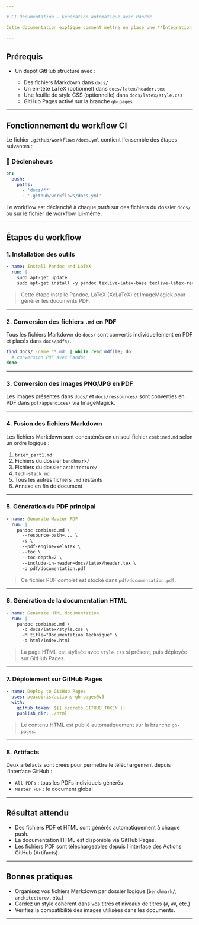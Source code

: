 ```yaml
---

# CI Documentation – Génération automatique avec Pandoc

Cette documentation explique comment mettre en place une **Intégration Continue (CI)** avec **Pandoc** via **GitHub Actions**, afin de convertir automatiquement les fichiers Markdown (`.md`) de votre dossier `docs/` en **PDF** et **HTML**, puis de les publier via **GitHub Pages**.

---
```


##  Prérequis

* Un dépôt GitHub structuré avec :

  * Des fichiers Markdown dans `docs/`
  * Un en-tête LaTeX (optionnel) dans `docs/latex/header.tex`
  * Une feuille de style CSS (optionnelle) dans `docs/latex/style.css`
  * GitHub Pages activé sur la branche `gh-pages`

---

##  Fonctionnement du workflow CI

Le fichier `.github/workflows/docs.yml` contient l'ensemble des étapes suivantes :

### 🔁 Déclencheurs

```yaml
on:
  push:
    paths:
      - 'docs/**'
      - '.github/workflows/docs.yml'
```

Le workflow est déclenché à chaque *push* sur des fichiers du dossier `docs/` ou sur le fichier de workflow lui-même. 

---

## Étapes du workflow

### 1. **Installation des outils**

```yaml
- name: Install Pandoc and LaTeX
  run: |
    sudo apt-get update
    sudo apt-get install -y pandoc texlive-latex-base texlive-latex-recommended texlive-latex-extra texlive-xetex imagemagick
```

>  Cette étape installe Pandoc, LaTeX (XeLaTeX) et ImageMagick pour générer les documents PDF.

---

### 2. **Conversion des fichiers `.md` en PDF**

Tous les fichiers Markdown de `docs/` sont convertis individuellement en PDF et placés dans `docs/pdfs/`.

```bash
find docs/ -name '*.md' | while read mdfile; do
  # conversion PDF avec Pandoc
done
```

---

### 3. **Conversion des images PNG/JPG en PDF**

Les images présentes dans `docs/` et `docs/ressources/` sont converties en PDF dans `pdf/appendices/` via ImageMagick. 

---

### 4. **Fusion des fichiers Markdown**

Les fichiers Markdown sont concaténés en un seul fichier `combined.md` selon un ordre logique :

1. `brief_part1.md`
2. Fichiers du dossier `benchmark/`
3. Fichiers du dossier `architecture/`
4. `tech-stack.md`
5. Tous les autres fichiers `.md` restants
6. Annexe en fin de document

---

### 5. **Génération du PDF principal**

```yaml
- name: Generate Master PDF
  run: |
    pandoc combined.md \
      --resource-path=... \
      -s \
      --pdf-engine=xelatex \
      --toc \
      --toc-depth=2 \
      --include-in-header=docs/latex/header.tex \
      -o pdf/documentation.pdf
```

> Ce fichier PDF complet est stocké dans `pdf/documentation.pdf`.

---
 
### 6. **Génération de la documentation HTML**

```yaml
- name: Generate HTML documentation
  run: |
    pandoc combined.md \
      -c docs/latex/style.css \
      -M title="Documentation Technique" \
      -o html/index.html
```

> La page HTML est stylisée avec `style.css` si présent, puis déployée sur GitHub Pages.

---

### 7. **Déploiement sur GitHub Pages**

```yaml
- name: Deploy to GitHub Pages
  uses: peaceiris/actions-gh-pages@v3
  with:
    github_token: ${{ secrets.GITHUB_TOKEN }}
    publish_dir: ./html
```

> Le contenu HTML est publié automatiquement sur la branche `gh-pages`.

---

### 8. **Artifacts**

Deux artefacts sont créés pour permettre le téléchargement depuis l'interface GitHub :

* `All PDFs` : tous les PDFs individuels générés
* `Master PDF` : le document global

---

##  Résultat attendu

*  Des fichiers PDF et HTML sont générés automatiquement à chaque push.
*  La documentation HTML est disponible via GitHub Pages.
*  Les fichiers PDF sont téléchargeables depuis l’interface des Actions GitHub (Artifacts).

---

##  Bonnes pratiques

* Organisez vos fichiers Markdown par dossier logique (`benchmark/`, `architecture/`, etc.)
* Gardez un style cohérent dans vos titres et niveaux de titres (`#`, `##`, etc.)
* Vérifiez la compatibilité des images utilisées dans les documents.

---
